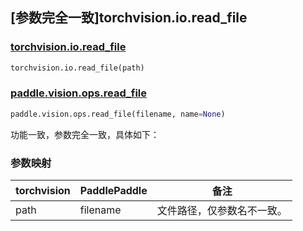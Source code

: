 ## [参数完全一致]torchvision.io.read_file

### [torchvision.io.read_file](https://pytorch.org/vision/main/generated/torchvision.io.read_file.html)

```python
torchvision.io.read_file(path)
```

### [paddle.vision.ops.read_file](https://www.paddlepaddle.org.cn/documentation/docs/zh/api/paddle/vision/ops/read_file_cn.html#cn-api-paddle-vision-ops-read-file)

```python
paddle.vision.ops.read_file(filename, name=None)
```

功能一致，参数完全一致，具体如下：

### 参数映射

| torchvision        | PaddlePaddle         | 备注                                                       |
| ------------------ | -------------------- | ---------------------------------------------------------- |
| path               | filename             | 文件路径，仅参数名不一致。          |
